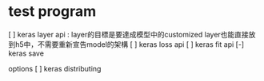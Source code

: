 test program
===
[ ] keras layer api : layer的目標是要達成模型中的customized layer也能直接放到h5中，不需要重新宣告model的架構
[ ] keras loss api
[ ] keras fit api
[-] keras save

options
[ ] keras distributing
